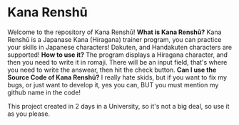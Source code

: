 # Kana Renshū
Welcome to the repository of Kana Renshū!
**What is Kana Renshū?**
Kana Renshū is a Japanase Kana (Hiragana) trainer program, you can practice your skills in Japanese characters!
Dakuten, and Handakuten characters are supported!
**How to use it?**
The program displays a Hiragana character, and then you need to write it in romaji.
There will be an input field, that's where you need to write the answear, then hit the check button.
**Can I use the Source Code of Kana Renshū?**
I really hate skids, but if you want to fix my bugs, or just want to develop it, yes you can, BUT
you must mention my github name in the code!

This project created in 2 days in a University, so it's not a big deal, so use it as you please.
